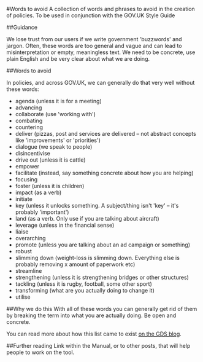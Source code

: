 #Words to avoid
A collection of words and phrases to avoid in the creation of policies. To be used in conjunction with the GOV.UK Style Guide

##Guidance

We lose trust from our users if we write government 'buzzwords' and jargon. Often, these words are too general and vague and can lead to misinterpretation or empty, meaningless text. We need to be concrete, use plain English and be very clear about what we are doing. 

##Words to avoid

In policies, and across GOV.UK, we can generally do that very well without these words:

-   agenda (unless it is for a meeting)
-   advancing
-   collaborate (use 'working with')
-   combating
-   countering
-   deliver (pizzas, post and services are delivered – not abstract concepts like 'improvements' or 'priorities')
-   dialogue (we speak to people)
-   disincentivise
-   drive out (unless it is cattle)
-   empower
-   facilitate (instead, say something concrete about how you are helping)
-   focusing
-   foster (unless it is children)
-   impact (as a verb)
-   initiate
-   key (unless it unlocks something. A subject/thing isn't 'key' – it's probably 'important')
-   land (as a verb. Only use if you are talking about aircraft)
-   leverage (unless in the financial sense)
-   liaise
-   overarching
-   promote (unless you are talking about an ad campaign or something)
-   robust
-   slimming down (weight-loss is slimming down. Everything else is probably removing x amount of paperwork etc)
-   streamline
-   strengthening (unless it is strengthening bridges or other structures)
-   tackling (unless it is rugby, football, some other sport)
-   transforming (what are you actually doing to change it)
-   utilise

##Why we do this
With all of these words you can generally get rid of them by breaking
the term into what you are actually doing. Be open and concrete.

You can read more about how this list came to exist [on the GDS blog](http://digital.cabinetoffice.gov.uk/2012/09/27/style-v2/).

##Further reading
Link within the Manual, or to other posts, that will help people to work on the tool.